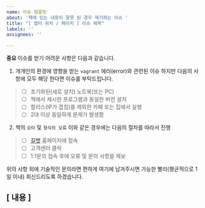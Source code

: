 ```yaml
---
name: 이슈 템플릿
about: '책에 있는 내용이 잘못 된 경우 제기하는 이슈 '
title: "[ 챕터 위치 / 페이지 ] 이슈 제목"
labels: ''
assignees: ''

---
```


**중요**  이슈를 받기 어려운 사항은 다음과 같습니다. 
1. 개개인의 환경에 영향을 받는 `vagrant` 에러(error)와 관련된 이슈
    하지만 다음의 사항에 모두 해당 한다면 이슈를 부탁드립니다.  
> - [ ]  초기화된(새로 설치) 노트북(또는 PC)
> - [ ]  책에서 제시한 프로그램과 동일한 버전 설치
> - [ ]  할리스(IP가 겹침)를 제외한 카페 또는 집에서 실행
> - [ ]  2대 이상 동일하게  문제가 발생함

2. 책의 `오타` 및 `형식의 오류` 
    이와 같은 경우에는 다음의 절차를 따라서 진행 
> - [ ]  [길벗](https://www.gilbut.co.kr) 홈페이지에 접속 
> - [ ]  고객센터 클릭 
> - [ ]  1:1문의 접속 후에 오류 및 문의 사항을 제보 

위의 사항 외에 기술적인 문의라면 편하게 여기에 남겨주시면 가능한 빨리(평균적으로 1일 이내) 회신드리도록 하겠습니다. 

## [ 내용 ]
